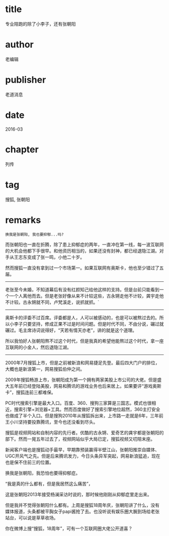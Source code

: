 # title
专业陪跑的除了小李子，还有张朝阳

# author
老编辑

# publisher
老道消息

# date
2016-03

# chapter
列传

# tag
搜狐, 张朝阳

# remarks
`换我是张朝阳, 我也要抑郁...吗?`

而张朝阳也一直在折腾，除了患上抑郁症的两年，一直冲在第一线，每一波互联网的大机会他都下手很早。和他资历相当的，如果还没有封神，都已经退隐江湖。对手从王志东变成了张一鸣，小他二十岁。

然而搜狐一直没有拿到过一个市场第一。如果互联网有奥斯卡，他也至少错过了五届。

---

老张至今未婚，不知道幕后有没有红颜知己给他这样的支持。但是台前只能看到一个一个人离他而去。但是老张好像从来不计较这些，古永锵走他不计较，龚宇走他不计较。古永锵就不同，卢梵溪走，说抓就抓。`

---

奥斯卡的评委不过百席。评委都是人，人可以被感动的，也是可以被熬过去的。所以小李子只要坚持，修成正果不过是时间问题。但是时代不同，不由分说，碾过就碾过。毛主席诗词说得好，“天若有情天亦老”，讲的就是这个道理。



所以我怕好人张朝阳熬不过这个时代，但是我真的希望他能熬过这个时代，拿一座互联网的小金人，然后退隐江湖。

---

2000年7月搜狐上市，但是之前被新浪和网易捷足先登。最后四大门户的排位，大概也是新浪第一，网易搜狐伯仲之间。

2009年搜狐畅游上市，张朝阳成为第一个拥有两家美股上市公司的大佬。但是盛大五年前已经登陆美股，网易和腾讯的游戏业务也后来居上。如果要评“游戏奥斯卡”，搜狐连前三都难保。

PC时代搜索引擎是最大入口。百度、360、搜狗三家算是三国志。模式也很相近，搜索引擎+浏览器+工具。然而百度做好了搜索引擎地位超然，360主打安全也做成了半个入口。但是搜狗2010年从搜狐拆出来，上市路一走就是6年，三年前王小川坚持要投靠腾讯，至今也还没看到尽头。

搜狐是视频网站和自制内容的先行者。优酷的古永锵、爱奇艺的龚宇都是张朝阳的部下。然而一晃五年过去了，视频网站似乎大局已定，搜狐视频又叨陪末座。


新闻客户端也是搜狐动手最早，早期靠预装赢得半壁江山，张朝阳推崇自媒体、UGC开风气之先。但是后来腾讯发力，今日头条异军突起，网易新浪猛追，现在也是保不住前三的位置。



换我是张朝阳，我恐怕也要得抑郁症。



“我是真的什么都有，但是我居然这么痛苦”，



这是张朝阳2013年接受杨澜采访时说的，那时候他刚刚从抑郁症里走出来。



但是我并不觉得张朝阳什么都有。上周是搜狐18周年庆，张朝阳讲了什么，没有媒体报道，头条都被平胸女子papi酱抢了去。也没听说有娱乐圈大腕到场给老张站台，可以说是草草收场。



你在微博上搜“搜狐，18周年”，可有一个互联网圈大佬公开道喜？